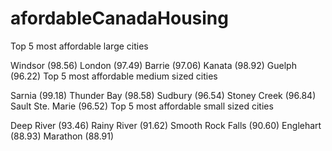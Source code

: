 # afordableCanadaHousing


Top 5 most affordable large cities 

 Windsor (98.56)
London (97.49)
Barrie (97.06)
Kanata (98.92)
Guelph (96.22)
Top 5 most affordable medium sized cities 

Sarnia (99.18)
Thunder Bay (98.58)
Sudbury (96.54)
Stoney Creek (96.84)
Sault Ste. Marie (96.52)
Top 5 most affordable small sized cities

Deep River (93.46)
Rainy River (91.62)
Smooth Rock Falls (90.60)
Englehart (88.93)
Marathon (88.91)

